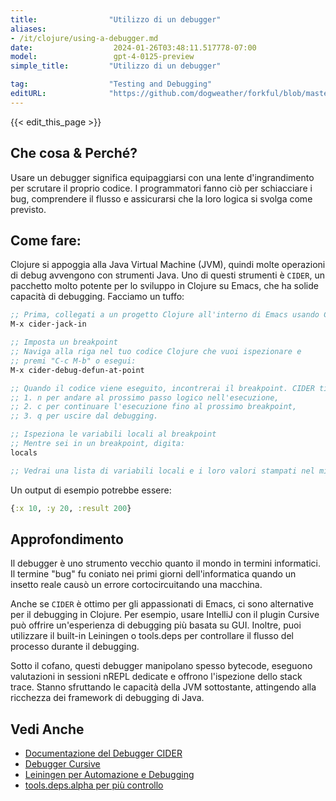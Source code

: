```yaml
---
title:                "Utilizzo di un debugger"
aliases:
- /it/clojure/using-a-debugger.md
date:                  2024-01-26T03:48:11.517778-07:00
model:                 gpt-4-0125-preview
simple_title:         "Utilizzo di un debugger"

tag:                  "Testing and Debugging"
editURL:              "https://github.com/dogweather/forkful/blob/master/content/it/clojure/using-a-debugger.md"
---
```


{{< edit_this_page >}}

## Che cosa & Perché?
Usare un debugger significa equipaggiarsi con una lente d'ingrandimento per scrutare il proprio codice. I programmatori fanno ciò per schiacciare i bug, comprendere il flusso e assicurarsi che la loro logica si svolga come previsto.

## Come fare:
Clojure si appoggia alla Java Virtual Machine (JVM), quindi molte operazioni di debug avvengono con strumenti Java. Uno di questi strumenti è `CIDER`, un pacchetto molto potente per lo sviluppo in Clojure su Emacs, che ha solide capacità di debugging. Facciamo un tuffo:

```clojure
;; Prima, collegati a un progetto Clojure all'interno di Emacs usando CIDER
M-x cider-jack-in

;; Imposta un breakpoint
;; Naviga alla riga nel tuo codice Clojure che vuoi ispezionare e
;; premi "C-c M-b" o esegui:
M-x cider-debug-defun-at-point

;; Quando il codice viene eseguito, incontrerai il breakpoint. CIDER ti chiederà:
;; 1. n per andare al prossimo passo logico nell'esecuzione,
;; 2. c per continuare l'esecuzione fino al prossimo breakpoint,
;; 3. q per uscire dal debugging.

;; Ispeziona le variabili locali al breakpoint
;; Mentre sei in un breakpoint, digita:
locals

;; Vedrai una lista di variabili locali e i loro valori stampati nel minibuffer.
```
Un output di esempio potrebbe essere:
```clojure
{:x 10, :y 20, :result 200}
```

## Approfondimento
Il debugger è uno strumento vecchio quanto il mondo in termini informatici. Il termine "bug" fu coniato nei primi giorni dell'informatica quando un insetto reale causò un errore cortocircuitando una macchina.

Anche se `CIDER` è ottimo per gli appassionati di Emacs, ci sono alternative per il debugging in Clojure. Per esempio, usare IntelliJ con il plugin Cursive può offrire un'esperienza di debugging più basata su GUI. Inoltre, puoi utilizzare il built-in Leiningen o tools.deps per controllare il flusso del processo durante il debugging.

Sotto il cofano, questi debugger manipolano spesso bytecode, eseguono valutazioni in sessioni nREPL dedicate e offrono l'ispezione dello stack trace. Stanno sfruttando le capacità della JVM sottostante, attingendo alla ricchezza dei framework di debugging di Java.

## Vedi Anche
- [Documentazione del Debugger CIDER](https://docs.cider.mx/cider/debugging/debugger.html)
- [Debugger Cursive](https://cursive-ide.com/userguide/debugging.html)
- [Leiningen per Automazione e Debugging](https://leiningen.org/)
- [tools.deps.alpha per più controllo](https://github.com/clojure/tools.deps.alpha)
